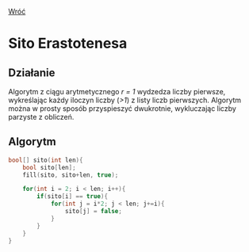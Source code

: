 [Wróć](../../../../../../)

# Sito Erastotenesa

## Działanie
Algorytm z ciągu arytmetycznego _r = 1_ wydzedza liczby pierwsze, wykreślając każdy iloczyn liczby (_>1_) z listy liczb pierwszych.
Algorytm można w prosty sposób przyspieszyć dwukrotnie, wykluczając liczby parzyste z obliczeń.

## Algorytm
```cpp
bool[] sito(int len){
    bool sito[len];
    fill(sito, sito+len, true);

    for(int i = 2; i < len; i++){
        if(sito[i] == true){
            for(int j = i*2; j < len; j+=i){
                sito[j] = false;
            }
        }
    }
}
```
